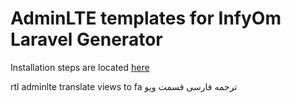 AdminLTE templates for InfyOm Laravel Generator
================================================

Installation steps are located [here](http://labs.infyom.com/laravelgenerator/docs/master/adminlte-templates)

rtl adminlte
translate views to fa
ترجمه فارسی قسمت ویو
